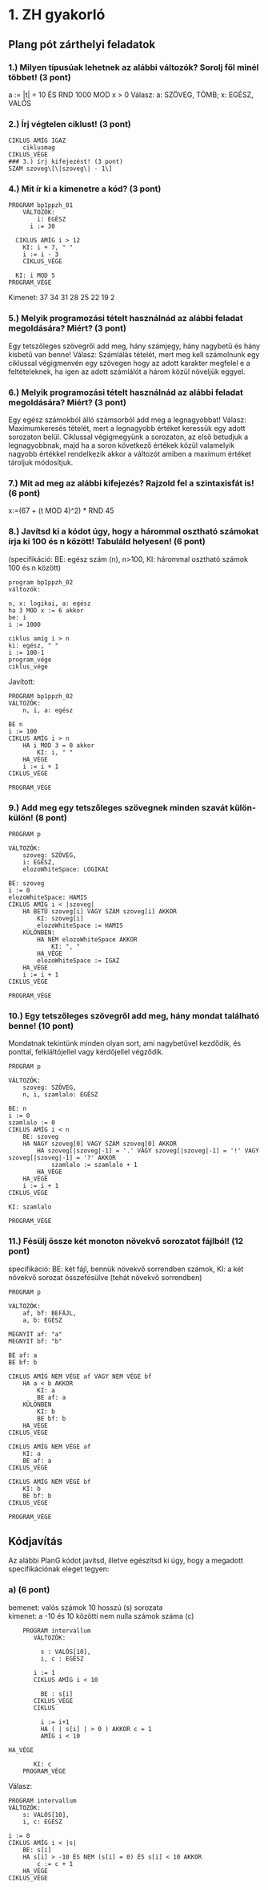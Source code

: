 # 1. ZH gyakorló
## Plang pót zárthelyi feladatok
### 1.) Milyen típusúak lehetnek az alábbi változók? Sorolj föl minél többet! (3 pont)
a := |t| = 10 ÉS RND 1000 MOD x > 0
Válasz: a: SZÖVEG, TÖMB; x: EGÉSZ, VALÓS
### 2.) Írj végtelen ciklust! (3 pont)
```
CIKLUS AMÍG IGAZ
	ciklusmag
CIKLUS_VÉGE
### 3.) írj kifejezést! (3 pont)
SZAM szoveg\[\|szoveg\| - 1\]
```
### 4.) Mit ír ki a kimenetre a kód? (3 pont)
```
PROGRAM bp1ppzh_01
	VÁLTOZÓK:
		i: EGÉSZ
	  i := 30

  CIKLUS AMÍG i > 12
    KI: i + 7, " "
    i := i - 3
	CIKLUS_VÉGE

  KI: i MOD 5
PROGRAM_VÉGE
```
Kimenet: 37 34 31 28 25 22 19 2
### 5.) Melyik programozási tételt használnád az alábbi feladat megoldására? Miért? (3 pont)
Egy tetszőleges szövegről add meg, hány számjegy, hány nagybetű és hány kisbetű van benne!
Válasz: Számlálás tételét, mert meg kell számolnunk egy ciklussal végigmenvén egy szövegen hogy az adott karakter megfelel e a feltételeknek, ha igen az adott számlálót a három közül növeljük eggyel.
### 6.) Melyik programozási tételt használnád az alábbi feladat megoldására? Miért? (3 pont)  
Egy egész számokból álló számsorból add meg a legnagyobbat!
Válasz: Maximumkeresés tételét, mert a legnagyobb értéket keressük egy adott sorozaton belül. Ciklussal végigmegyünk a sorozaton, az első betudjuk a legnagyobbnak, majd ha a soron következő értékek közül valamelyik nagyobb értékkel rendelkezik akkor a változót amiben a maximum értéket tároljuk módosítjuk.
### 7.) Mit ad meg az alábbi kifejezés? Rajzold fel a szintaxisfát is! (6 pont)
x:=(67 + (t MOD 4)^2) * RND 45
### 8.) Javítsd ki a kódot úgy, hogy a hárommal osztható számokat írja ki 100 és n között! Tabuláld helyesen! (6 pont)  
(specifikáció: BE: egész szám (n), n>100, KI: hárommal osztható számok 100 és n között)
```
program bp1ppzh_02
változók:

n, x: logikai, a: egész
ha 3 MOD x := 6 akkor
be: i
i := 1000

ciklus amíg i > n
ki: egész, " "
i := 100-1
program_vége
ciklus_vége
```
Javított:
```
PROGRAM bp1ppzh_02
VÁLTOZÓK:
	n, i, a: egész

BE n
i := 100
CIKLUS AMÍG i > n
	HA i MOD 3 = 0 akkor
		KI: i, " "
	HA_VÉGE
	i := i + 1
CIKLUS_VÉGE

PROGRAM_VÉGE
```
### 9.) Add meg egy tetszőleges szövegnek minden szavát külön-külön! (8 pont)
```
PROGRAM p

VÁLTOZÓK:
	szoveg: SZÖVEG,
	i: EGÉSZ,
	elozoWhiteSpace: LOGIKAI

BE: szoveg
i := 0
elozoWhiteSpace: HAMIS
CIKLUS AMÍG i < |szoveg|
	HA BETŰ szoveg[i] VAGY SZÁM szoveg[i] AKKOR
		KI: szoveg[i]
		elozoWhiteSpace := HAMIS
	KÜLÖNBEN:
		HA NEM elozoWhiteSpace AKKOR
			KI: ", "
		HA_VÉGE
		elozoWhiteSpace := IGAZ
	HA_VÉGE
	i := i + 1
CIKLUS_VÉGE

PROGRAM_VÉGE
```
### 10.) Egy tetszőleges szövegről add meg, hány mondat található benne! (10 pont)
Mondatnak tekintünk minden olyan sort, ami nagybetűvel kezdődik, és ponttal, felkiáltójellel vagy kérdőjellel végződik.
```
PROGRAM p

VÁLTOZÓK:
	szoveg: SZÖVEG,
	n, i, szamlalo: EGÉSZ

BE: n
i := 0
szamlalo := 0
CIKLUS AMÍG i < n
	BE: szoveg
	HA NAGY szoveg[0] VAGY SZÁM szoveg[0] AKKOR
		HA szoveg[|szoveg|-1] = '.' VAGY szoveg[|szoveg|-1] = '!' VAGY szoveg[|szoveg|-1] = '?' AKKOR
			szamlalo := szamlalo + 1
		HA_VÉGE
	HA_VÉGE
	i := i + 1
CIKLUS_VÉGE

KI: szamlalo

PROGRAM_VÉGE
```
### 11.) Fésülj össze két monoton növekvő sorozatot fájlból! (12 pont)
specifikáció: BE: két fájl, bennük növekvő sorrendben számok, KI: a két növekvő sorozat összefésülve (tehát növekvő sorrendben)
```
PROGRAM p

VÁLTOZÓK:
	af, bf: BEFÁJL,
	a, b: EGÉSZ

MEGNYIT af: "a"
MEGNYIT bf: "b"

BE af: a
BE bf: b

CIKLUS AMÍG NEM VÉGE af VAGY NEM VÉGE bf
	HA a < b AKKOR
		KI: a
		BE af: a
	KÜLÖNBEN
		KI: b
		BE bf: b
	HA_VÉGE
CIKLUS_VÉGE

CIKLUS AMÍG NEM VÉGE af
	KI: a
	BE af: a
CIKLUS_VÉGE

CIKLUS AMÍG NEM VÉGE bf
	KI: b
	BE bf: b
CIKLUS_VÉGE

PROGRAM_VÉGE
```
## Kódjavítás
Az alábbi PlanG kódot javítsd, illetve egészítsd ki úgy, hogy a megadott specifikációnak eleget tegyen:
### a) (6 pont)
bemenet: valós számok 10 hosszú (s) sorozata  
kimenet: a -10 és 10 közötti nem nulla számok száma (c)
```
    PROGRAM intervallum
       VÁLTOZÓK:

         s : VALÓS[10],
         i, c : EGÉSZ

       i := 1
       CIKLUS AMÍG i < 10

         BE : s[i]
       CIKLUS_VÉGE
       CIKLUS

         i := i+1
         HA ( | s[i] | > 0 ) AKKOR c = 1
         AMÍG i < 10

HA_VÉGE

       KI: c
    PROGRAM_VÉGE
```
Válasz:
```
PROGRAM intervallum
VÁLTOZÓK:
	s: VALÓS[10],
	i, c: EGÉSZ

i := 0
CIKLUS AMÍG i < |s|
	BE: s[i]
	HA s[i] > -10 ÉS NEM (s[i] = 0) ÉS s[i] < 10 AKKOR
		c := c + 1
	HA_VÉGE
CIKLUS_VÉGE
```